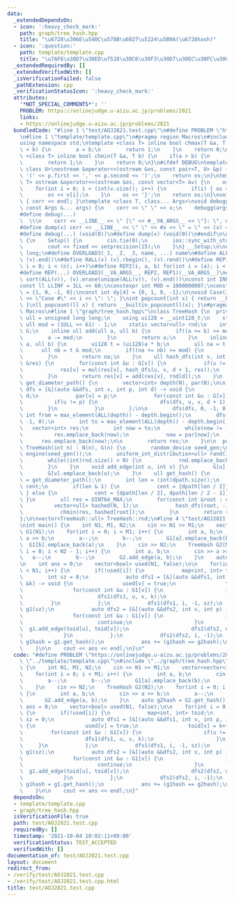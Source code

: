```yaml
---
data:
  _extendedDependsOn:
  - icon: ':heavy_check_mark:'
    path: graph/tree_hash.hpp
    title: "\u6728\u306E\u540C\u578B\u6027\u5224\u5B9A(\u6728hash)"
  - icon: ':question:'
    path: template/template.cpp
    title: "\u7AF6\u30D7\u30ED\u7528\u30C6\u30F3\u30D7\u30EC\u30FC\u30C8"
  _extendedRequiredBy: []
  _extendedVerifiedWith: []
  _isVerificationFailed: false
  _pathExtension: cpp
  _verificationStatusIcon: ':heavy_check_mark:'
  attributes:
    '*NOT_SPECIAL_COMMENTS*': ''
    PROBLEM: https://onlinejudge.u-aizu.ac.jp/problems/2821
    links:
    - https://onlinejudge.u-aizu.ac.jp/problems/2821
  bundledCode: "#line 1 \"test/AOJ2821.test.cpp\"\n#define PROBLEM \"https://onlinejudge.u-aizu.ac.jp/problems/2821\"\
    \n#line 1 \"template/template.cpp\"\n#pragma region Macros\n#include <bits/stdc++.h>\n\
    using namespace std;\ntemplate <class T> inline bool chmax(T &a, T b) {\n    if(a\
    \ < b) {\n        a = b;\n        return 1;\n    }\n    return 0;\n}\ntemplate\
    \ <class T> inline bool chmin(T &a, T b) {\n    if(a > b) {\n        a = b;\n\
    \        return 1;\n    }\n    return 0;\n}\n#ifdef DEBUG\ntemplate <class T,\
    \ class U>\nostream &operator<<(ostream &os, const pair<T, U> &p) {\n    os <<\
    \ '(' << p.first << ',' << p.second << ')';\n    return os;\n}\ntemplate <class\
    \ T> ostream &operator<<(ostream &os, const vector<T> &v) {\n    os << '{';\n\
    \    for(int i = 0; i < (int)v.size(); i++) {\n        if(i) { os << ','; }\n\
    \        os << v[i];\n    }\n    os << '}';\n    return os;\n}\nvoid debugg()\
    \ { cerr << endl; }\ntemplate <class T, class... Args>\nvoid debugg(const T &x,\
    \ const Args &... args) {\n    cerr << \" \" << x;\n    debugg(args...);\n}\n\
    #define debug(...)                                                           \
    \  \\\n    cerr << __LINE__ << \" [\" << #__VA_ARGS__ << \"]: \", debugg(__VA_ARGS__)\n\
    #define dump(x) cerr << __LINE__ << \" \" << #x << \" = \" << (x) << endl\n#else\n\
    #define debug(...) (void(0))\n#define dump(x) (void(0))\n#endif\n\nstruct Setup\
    \ {\n    Setup() {\n        cin.tie(0);\n        ios::sync_with_stdio(false);\n\
    \        cout << fixed << setprecision(15);\n    }\n} __Setup;\n\nusing ll = long\
    \ long;\n#define OVERLOAD3(_1, _2, _3, name, ...) name\n#define ALL(v) (v).begin(),\
    \ (v).end()\n#define RALL(v) (v).rbegin(), (v).rend()\n#define REP1(i, n) for(int\
    \ i = 0; i < (n); i++)\n#define REP2(i, a, b) for(int i = (a); i < int(b); i++)\n\
    #define REP(...) OVERLOAD3(__VA_ARGS__, REP2, REP1)(__VA_ARGS__)\n#define UNIQUE(v)\
    \ sort(ALL(v)), (v).erase(unique(ALL(v)), (v).end())\nconst int INF = 1 << 30;\n\
    const ll LLINF = 1LL << 60;\nconstexpr int MOD = 1000000007;\nconst int dx[4]\
    \ = {1, 0, -1, 0};\nconst int dy[4] = {0, 1, 0, -1};\n\nvoid Case(int i) { cout\
    \ << \"Case #\" << i << \": \"; }\nint popcount(int x) { return __builtin_popcount(x);\
    \ }\nll popcount(ll x) { return __builtin_popcountll(x); }\n#pragma endregion\
    \ Macros\n#line 1 \"graph/tree_hash.hpp\"\nclass TreeHash {\n  private:\n    using\
    \ ull = unsigned long long;\n    using ui128 = __uint128_t;\n    static const\
    \ ull mod = (1ULL << 61) - 1;\n    static vector<ull> rnd;\n    int N;\n    vector<vector<int>>\
    \ G;\n    inline ull add(ull a, ull b) {\n        if((a += b) >= mod) {\n    \
    \        a -= mod;\n        }\n        return a;\n    }\n    inline ull mul(ull\
    \ a, ull b) {\n        ui128 t = (ui128)a * b;\n        ull na = t >> 61;\n  \
    \      ull nb = t & mod;\n        if((na += nb) >= mod) {\n            na -= mod;\n\
    \        }\n        return na;\n    }\n    ull hash_dfs(int v, int p, int d, vector<ull>\
    \ &res) {\n        for(const int &u : G[v]) {\n            if(u != p) {\n    \
    \            res[v] = mul(res[v], hash_dfs(u, v, d + 1, res));\n            }\n\
    \        }\n        return res[v] = add(res[v], rnd[d]);\n    }\n    vector<int>\
    \ get_diameter_path() {\n        vector<int> depth(N), par(N);\n\n        auto\
    \ dfs = [&](auto &&dfs, int v, int p, int d) -> void {\n            depth[v] =\
    \ d;\n            par[v] = p;\n            for(const int &u : G[v]) {\n      \
    \          if(u != p) {\n                    dfs(dfs, u, v, d + 1);\n        \
    \        }\n            }\n        };\n\n        dfs(dfs, 0, -1, 0);\n       \
    \ int from = max_element(ALL(depth)) - depth.begin();\n        dfs(dfs, from,\
    \ -1, 0);\n        int to = max_element(ALL(depth)) - depth.begin();\n\n     \
    \   vector<int> res;\n        int now = to;\n        while(now != from) {\n  \
    \          res.emplace_back(now);\n            now = par[now];\n        }\n  \
    \      res.emplace_back(now);\n\n        return res;\n    }\n\n  public:\n   \
    \ TreeHash(int n) : N(n), G(n) {\n        random_device seed_gen;\n        mt19937_64\
    \ engine(seed_gen());\n        uniform_int_distribution<ull> rand(1, mod - 1);\n\
    \        while((int)rnd.size() < N) {\n            rnd.emplace_back(rand(engine));\n\
    \        }\n    }\n    void add_edge(int u, int v) {\n        G[u].emplace_back(v);\n\
    \        G[v].emplace_back(u);\n    }\n    ull get_hash() {\n        auto dpath\
    \ = get_diameter_path();\n        int len = (int)dpath.size();\n        vector<int>\
    \ cent;\n        if(len & 1) {\n            cent = {dpath[len / 2]};\n       \
    \ } else {\n            cent = {dpath[len / 2], dpath[len / 2 - 1]};\n       \
    \ }\n        ull res = UINT64_MAX;\n        for(const int &root : cent) {\n  \
    \          vector<ull> hashed(N, 1);\n            hash_dfs(root, -1, 0, hashed);\n\
    \            chmin(res, hashed[root]);\n        }\n        return res;\n    }\n\
    };\n\nvector<TreeHash::ull> TreeHash::rnd;\n#line 4 \"test/AOJ2821.test.cpp\"\n\
    \nint main() {\n    int N1, M1, N2;\n    cin >> N1 >> M1;\n    vector<vector<int>>\
    \ G1(N1);\n    for(int i = 0; i < M1; i++) {\n        int a, b;\n        cin >>\
    \ a >> b;\n        a--;\n        b--;\n        G1[a].emplace_back(b);\n      \
    \  G1[b].emplace_back(a);\n    }\n    cin >> N2;\n    TreeHash G2(N2);\n    for(int\
    \ i = 0; i < N2 - 1; i++) {\n        int a, b;\n        cin >> a >> b;\n     \
    \   a--;\n        b--;\n        G2.add_edge(a, b);\n    }\n    auto g2hash = G2.get_hash();\n\
    \n    int ans = 0;\n    vector<bool> used(N1, false);\n\n    for(int i = 0; i\
    \ < N1; i++) {\n        if(!used[i]) {\n            map<int, int> toid;\n    \
    \        int sz = 0;\n            auto dfs1 = [&](auto &&dfs1, int v, int p, int\
    \ &k) -> void {\n                used[v] = true;\n                toid[v] = k++;\n\
    \                for(const int &u : G1[v]) {\n                    if(u != p) {\n\
    \                        dfs1(dfs1, u, v, k);\n                    }\n       \
    \         }\n            };\n            dfs1(dfs1, i, -1, sz);\n            TreeHash\
    \ g1(sz);\n            auto dfs2 = [&](auto &&dfs2, int v, int p) -> void {\n\
    \                for(const int &u : G1[v]) {\n                    if(u == p) {\n\
    \                        continue;\n                    }\n                  \
    \  g1.add_edge(toid[u], toid[v]);\n                    dfs2(dfs2, u, v);\n   \
    \             }\n            };\n            dfs2(dfs2, i, -1);\n            auto\
    \ g1hash = g1.get_hash();\n            ans += (g1hash == g2hash);\n        }\n\
    \    }\n\n    cout << ans << endl;\n}\n"
  code: "#define PROBLEM \"https://onlinejudge.u-aizu.ac.jp/problems/2821\"\n#include\
    \ \"../template/template.cpp\"\n#include \"../graph/tree_hash.hpp\"\n\nint main()\
    \ {\n    int N1, M1, N2;\n    cin >> N1 >> M1;\n    vector<vector<int>> G1(N1);\n\
    \    for(int i = 0; i < M1; i++) {\n        int a, b;\n        cin >> a >> b;\n\
    \        a--;\n        b--;\n        G1[a].emplace_back(b);\n        G1[b].emplace_back(a);\n\
    \    }\n    cin >> N2;\n    TreeHash G2(N2);\n    for(int i = 0; i < N2 - 1; i++)\
    \ {\n        int a, b;\n        cin >> a >> b;\n        a--;\n        b--;\n \
    \       G2.add_edge(a, b);\n    }\n    auto g2hash = G2.get_hash();\n\n    int\
    \ ans = 0;\n    vector<bool> used(N1, false);\n\n    for(int i = 0; i < N1; i++)\
    \ {\n        if(!used[i]) {\n            map<int, int> toid;\n            int\
    \ sz = 0;\n            auto dfs1 = [&](auto &&dfs1, int v, int p, int &k) -> void\
    \ {\n                used[v] = true;\n                toid[v] = k++;\n       \
    \         for(const int &u : G1[v]) {\n                    if(u != p) {\n    \
    \                    dfs1(dfs1, u, v, k);\n                    }\n           \
    \     }\n            };\n            dfs1(dfs1, i, -1, sz);\n            TreeHash\
    \ g1(sz);\n            auto dfs2 = [&](auto &&dfs2, int v, int p) -> void {\n\
    \                for(const int &u : G1[v]) {\n                    if(u == p) {\n\
    \                        continue;\n                    }\n                  \
    \  g1.add_edge(toid[u], toid[v]);\n                    dfs2(dfs2, u, v);\n   \
    \             }\n            };\n            dfs2(dfs2, i, -1);\n            auto\
    \ g1hash = g1.get_hash();\n            ans += (g1hash == g2hash);\n        }\n\
    \    }\n\n    cout << ans << endl;\n}"
  dependsOn:
  - template/template.cpp
  - graph/tree_hash.hpp
  isVerificationFile: true
  path: test/AOJ2821.test.cpp
  requiredBy: []
  timestamp: '2021-10-04 10:02:11+09:00'
  verificationStatus: TEST_ACCEPTED
  verifiedWith: []
documentation_of: test/AOJ2821.test.cpp
layout: document
redirect_from:
- /verify/test/AOJ2821.test.cpp
- /verify/test/AOJ2821.test.cpp.html
title: test/AOJ2821.test.cpp
---
```


